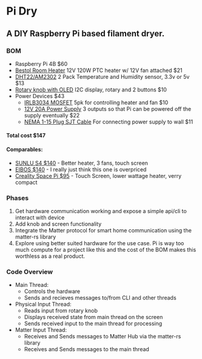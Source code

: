# Pi Dry
## A DIY Raspberry Pi based filament dryer. 

### BOM 
* Raspberry Pi 4B $60
* [Bestol Room Heater](https://www.amazon.com/gp/product/B081NQH1BD/ref=ox_sc_act_title_6?smid=A3MM3IVRRE6BVX&th=1) 12V 120W PTC heater w/ 12V fan attached $21
* [DHT22/AM2302](https://www.amazon.com/gp/product/B073F472JL/ref=ox_sc_act_title_5?smid=A2177J1RKY6IS3&psc=1) 2 Pack Temperature and Humidity sensor, 3.3v or 5v $13
* [Rotary knob with OLED](https://www.amazon.com/gp/product/B0DMYQHM9J/ref=ox_sc_act_title_4?smid=A1ASY00QOMN6RD&psc=1) I2C display, rotary and 2 buttons $10
* Power Devices $43
   * [IRLB3034 MOSFET](https://www.amazon.com/gp/product/B0CBKH7DGD/ref=ox_sc_act_title_1?smid=A3FX7C4A9P37IQ&th=1) 5pk for controlling heater and fan $10
   * [12V 20A Power Supply](https://www.amazon.com/gp/product/B078RTV41D/ref=ox_sc_act_title_3?smid=AA0YO4F2UD50F&th=1) 3 outputs so that Pi can be powered off the supply eventually $22
   * [NEMA 1-15 Plug SJT Cable](https://www.amazon.com/gp/product/B08MDV915C/ref=ox_sc_act_title_2?smid=AKX4PUL0YEZW2&th=1) For connecting power supply to wall $11
#### Total cost $147
#### Comparables:
* [SUNLU S4 $140]() - Better heater, 3 fans, touch screen
* [EIBOS $140](https://shop.eibos3d.com/products/pre-order-eibos-3d-filament-dryer-polyphemus?variant=42740222525619&country=US&currency=USD&utm_medium=product_sync&utm_source=google&utm_content=sag_organic&utm_campaign=sag_organic&srsltid=AfmBOoqEt9K-tem4avEpACNct-SyEMkT0bSgKzr72J4gzai6orsZAps2dJQ) - I really just think this one is overpriced
* [Creality Space Pi $95](https://www.microcenter.com/product/678579/Space_Pi_Plus_Filament_Dryer;__2_rolls_capacity?storeID=151) - Touch Screen, lower wattage heater, verry compact

### Phases
1. Get hardware communication working and expose a simple api/cli to interact with device
2. Add knob and screen functionality
3. Integrate the Matter protocol for smart home communication using the matter-rs library
4. Explore using better suited hardware for the use case. Pi is way too much compute for a project like this and the cost of the BOM makes this worthless as a real product.

### Code Overview
* Main Thread:
    * Controls the hardware
    * Sends and recieves messages to/from CLI and other threads
* Physical Input Thread:
    * Reads input from rotary knob
    * Displays received state from main thread on the screen
    * Sends received input to the main thread for processing
* Matter Input Thread:
    * Receives and Sends messages to Matter Hub via the matter-rs library
    * Receives and Sends messages to the main thread 
